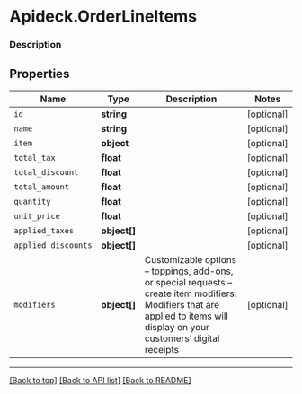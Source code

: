 # Apideck.OrderLineItems

### Description

## Properties
Name | Type | Description | Notes
------------ | ------------- | ------------- | -------------
`id` | **string** |  | [optional] 
`name` | **string** |  | [optional] 
`item` | **object** |  | [optional] 
`total_tax` | **float** |  | [optional] 
`total_discount` | **float** |  | [optional] 
`total_amount` | **float** |  | [optional] 
`quantity` | **float** |  | [optional] 
`unit_price` | **float** |  | [optional] 
`applied_taxes` | **object[]** |  | [optional] 
`applied_discounts` | **object[]** |  | [optional] 
`modifiers` | **object[]** | Customizable options – toppings, add-ons, or special requests – create item modifiers. Modifiers that are applied to items will display on your customers’ digital receipts | [optional] 





---

[[Back to top]](#) [[Back to API list]](../../../../README.md#documentation-for-api-endpoints) [[Back to README]](../../../../README.md)


